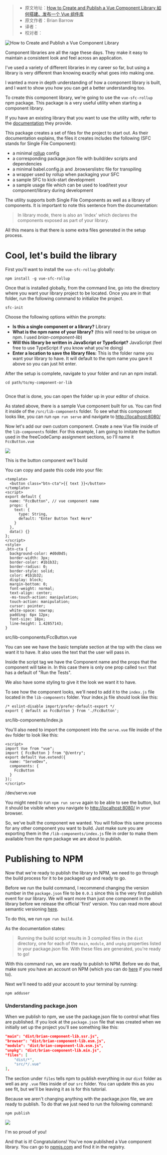 > * 原文地址：[How to Create and Publish a Vue Component Library 如何搭建、发布一个 Vue 组件库](https://www.freecodecamp.org/news/how-to-create-and-publish-a-vue-component-library/)
> * 原文作者：Brian Barrow
> * 译者：
> * 校对者：

![How to Create and Publish a Vue Component Library](https://www.freecodecamp.org/news/content/images/size/w2000/2020/07/trnava-university-BEEyeib-am8-unsplash.jpg)

Component libraries are all the rage these days. They make it easy to maintain a consistent look and feel across an application.

I've used a variety of different libraries in my career so far, but using a library is very different than knowing exactly what goes into making one.

I wanted a more in depth understanding of how a component library is built, and I want to show you how you can get a better understanding too.

To create this component library, we're going to use the  `vue-sfc-rollup`  npm package. This package is a very useful utility when starting a component library.

If you have an existing library that you want to use the utility with, refer to the  [documentation][1]  they provide.

This package creates a set of files for the project to start out. As their documentation explains, the files it creates includes the following (SFC stands for Single File Component):

-   a minimal  [rollup][2]  config
-   a corresponding package.json file with build/dev scripts and dependencies
-   a minimal babel.config.js and .browserslistrc file for transpiling
-   a wrapper used by rollup when packaging your SFC
-   a sample SFC to kick-start development
-   a sample usage file which can be used to load/test your component/library during development

The utility supports both Single File Components as well as a library of components. It is important to note this sentence from the documentation:

> In library mode, there is also an 'index' which declares the components exposed as part of your library.

All this means is that there is some extra files generated in the setup process.

# Cool, let's build the library

First you'll want to install the  `vue-sfc-rollup`  globally:

`npm install -g vue-sfc-rollup`

Once that is installed globally, from the command line, go into the directory where you want your library project to be located. Once you are in that folder, run the following command to initialize the project.

`sfc-init`

Choose the following options within the prompts:

-   **Is this a single component or a library?**  Library
-   **What is the npm name of your library?**  (this will need to be unique on npm. I used  _brian-component-lib_)
-   **Will this library be written in JavaScript or TypeScript?** JavaScript (feel free to use TypeScript if you know what you're doing)
-   **Enter a location to save the library files:** This is the folder name you want your library to have. It will default to the npm name you gave it above so you can just hit enter.

After the setup is complete, navigate to your folder and run an npm install.

```
cd path/to/my-component-or-lib


```

Once that is done, you can open the folder up in your editor of choice.

As stated above, there is a sample Vue component built for us. You can find it inside of the  `/src/lib-components`  folder. To see what this component looks like, you can run  `npm run serve`  and navigate to  [http://localhost:8080/][3]

Now let's add our own custom component. Create a new Vue file inside of the  `lib-components`  folder. For this example, I am going to imitate the button used in the freeCodeCamp assignment sections, so I'll name it  `FccButton.vue`

![](https://www.freecodecamp.org/news/content/images/2020/07/Screen-Shot-2020-07-22-at-10.08.05-AM.png)

This is the button component we'll build

You can copy and paste this code into your file:

```vue
<template>
  <button class="btn-cta">{{ text }}</button>
</template>
<script>
export default {
  name: "FccButton", // vue component name
  props: {
    text: {
      type: String,
      default: "Enter Button Text Here"
    }
  },
  data() {}
};
</script>
<style>
.btn-cta {
  background-color: #d0d0d5;
  border-width: 3px;
  border-color: #1b1b32;
  border-radius: 0;
  border-style: solid;
  color: #1b1b32;
  display: block;
  margin-bottom: 0;
  font-weight: normal;
  text-align: center;
  -ms-touch-action: manipulation;
  touch-action: manipulation;
  cursor: pointer;
  white-space: nowrap;
  padding: 6px 12px;
  font-size: 18px;
  line-height: 1.42857143;
}

```

src/lib-components/FccButton.vue

You can see we have the basic template section at the top with the class we want it to have. It also uses the text that the user will pass in.

Inside the script tag we have the Component name and the props that the component will take in. In this case there is only one prop called  `text`  that has a default of "Run the Tests".

We also have some styling to give it the look we want it to have.

To see how the component looks, we'll need to add it to the  `index.js`  file located in the  `lib-components`  folder. Your index.js file should look like this:

```
/* eslint-disable import/prefer-default-export */
export { default as FccButton } from './FccButton';
```

src/lib-components/index.js

You'll also need to import the component into the  `serve.vue`  file inside of the  `dev`  folder to look like this:

```
<script>
import Vue from "vue";
import { FccButton } from "@/entry";
export default Vue.extend({
  name: "ServeDev",
  components: {
    FccButton
  }
});
</script>

```

/dev/serve.vue

You might need to run  `npm run serve`  again to be able to see the button, but it should be visible when you navigate to  [http://localhost:8080/][4]  in your browser.

So, we've built the component we wanted. You will follow this same process for any other component you want to build. Just make sure you are exporting them in the  `/lib-components/index.js`  file in order to make them available from the npm package we are about to publish.

# Publishing to NPM

Now that we're ready to publish the library to NPM, we need to go through the build process for it to be packaged up and ready to go.

Before we run the build command, I recommend changing the version number in the  `package.json`  file to be  `0.0.1`  since this is the very first publish event for our library. We will want more than just one component in the library before we release the official 'first' version. You can read more about semantic versioning  [here][5].

To do this, we run  `npm run build`.

As the documentation states:

> Running the build script results in 3 compiled files in the  `dist`  directory, one for each of the  `main`,  `module`, and  `unpkg`  properties listed in your package.json file. With these files are generated, you're ready to go!

With this command run, we are ready to publish to NPM. Before we do that, make sure you have an account on NPM (which you can do  [here][6]  if you need to).

Next we'll need to add your account to your terminal by running:

`npm adduser`

### Understanding package.json

When we publish to npm, we use the package.json file to control what files are published. If you look at the  `package.json`  file that was created when we initially set up the project you'll see something like this:

```json
"main": "dist/brian-component-lib.ssr.js",
"browser": "dist/brian-component-lib.esm.js",
"module": "dist/brian-component-lib.esm.js",
"unpkg": "dist/brian-component-lib.min.js",
"files": [
    "dist/*",
    "src/*/.vue"
],
```

The section under  `files`  tells npm to publish everything in our  `dist`  folder as well as any  `.vue`  files inside of our  `src`  folder. You can update this as you see fit, but we'll be leaving it as is for this tutorial.

Because we aren't changing anything with the package.json file, we are ready to publish. To do that we just need to run the following command:

`npm publish`

![](https://www.freecodecamp.org/news/content/images/2020/07/hy.gif)

I'm so proud of you!

And that is it! Congratulations! You've now published a Vue component library. You can go to  [npmjs.com][7]  and find it in the registry.

[1]: https://www.npmjs.com/package/vue-sfc-rollup
[2]: https://rollupjs.org/
[3]: http://localhost:8080/
[4]: http://localhost:8080/
[5]: https://docs.npmjs.com/about-semantic-versioning
[6]: https://www.npmjs.com/
[7]: https://www.npmjs.com/
